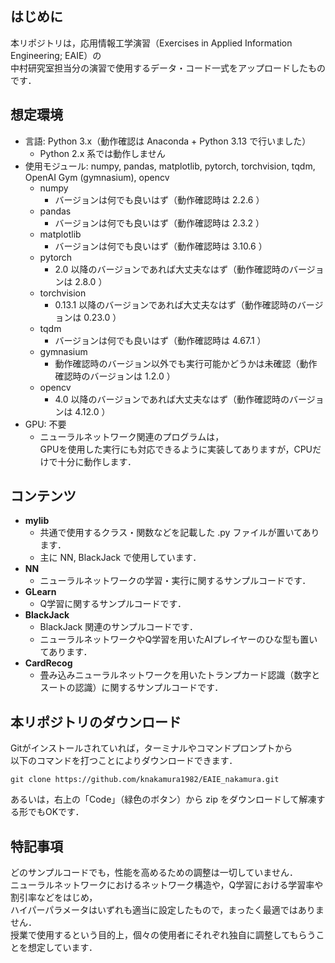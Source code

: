 ## はじめに
本リポジトリは，応用情報工学演習（Exercises in Applied Information Engineering; EAIE）の  
中村研究室担当分の演習で使用するデータ・コード一式をアップロードしたものです．

## 想定環境
- 言語: Python 3.x（動作確認は Anaconda + Python 3.13 で行いました）
  - Python 2.x 系では動作しません
- 使用モジュール: numpy, pandas, matplotlib, pytorch, torchvision, tqdm, OpenAI Gym (gymnasium), opencv
  - numpy
    - バージョンは何でも良いはず（動作確認時は 2.2.6 ）
  - pandas
    - バージョンは何でも良いはず（動作確認時は 2.3.2 ）
  - matplotlib
    - バージョンは何でも良いはず（動作確認時は 3.10.6 ）
  - pytorch
    - 2.0 以降のバージョンであれば大丈夫なはず（動作確認時のバージョンは 2.8.0 ）
  - torchvision
    - 0.13.1 以降のバージョンであれば大丈夫なはず（動作確認時のバージョンは 0.23.0 ）
  - tqdm
    - バージョンは何でも良いはず（動作確認時は 4.67.1 ）
  - gymnasium
    - 動作確認時のバージョン以外でも実行可能かどうかは未確認（動作確認時のバージョンは 1.2.0 ）
  - opencv
    - 4.0 以降のバージョンであれば大丈夫なはず（動作確認時のバージョンは 4.12.0 ）
- GPU: 不要
  - ニューラルネットワーク関連のプログラムは，  
  GPUを使用した実行にも対応できるように実装してありますが，CPUだけで十分に動作します．

## コンテンツ
- **mylib**
  - 共通で使用するクラス・関数などを記載した .py ファイルが置いてあります．
  - 主に NN, BlackJack で使用しています．
- **NN**
  - ニューラルネットワークの学習・実行に関するサンプルコードです．
- **GLearn**
  - Q学習に関するサンプルコードです． 
- **BlackJack**
  - BlackJack 関連のサンプルコードです．
  - ニューラルネットワークやQ学習を用いたAIプレイヤーのひな型も置いてあります．
- **CardRecog**
  - 畳み込みニューラルネットワークを用いたトランプカード認識（数字とスートの認識）に関するサンプルコードです．

## 本リポジトリのダウンロード

Gitがインストールされていれば，ターミナルやコマンドプロンプトから  
以下のコマンドを打つことによりダウンロードできます．
```
git clone https://github.com/knakamura1982/EAIE_nakamura.git
```

あるいは，右上の「Code」（緑色のボタン）から zip をダウンロードして解凍する形でもOKです．

## 特記事項
どのサンプルコードでも，性能を高めるための調整は一切していません．  
ニューラルネットワークにおけるネットワーク構造や，Q学習における学習率や割引率などをはじめ，  
ハイパーパラメータはいずれも適当に設定したもので，まったく最適ではありません．  
授業で使用するという目的上，個々の使用者にそれぞれ独自に調整してもらうことを想定しています．

